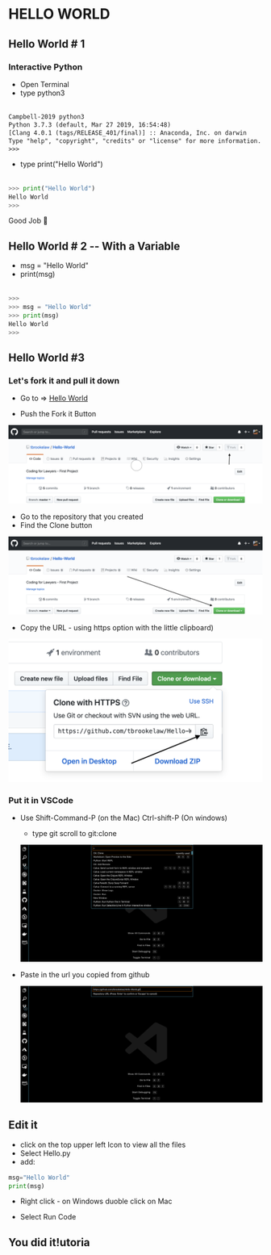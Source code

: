 # HELLO WORLD

## Hello World # 1

### Interactive Python

* Open Terminal
* type  python3

```

Campbell-2019 python3
Python 3.7.3 (default, Mar 27 2019, 16:54:48)
[Clang 4.0.1 (tags/RELEASE_401/final)] :: Anaconda, Inc. on darwin
Type "help", "copyright", "credits" or "license" for more information.
>>>
```

* type print("Hello World")

```python

>>> print("Hello World")
Hello World
>>>
```

Good Job 🎉

## Hello World # 2 -- With a Variable

* msg = "Hello World"
* print(msg)

```python

>>>
>>> msg = "Hello World"
>>> print(msg)
Hello World
>>>
```

 ## Hello World #3 

### Let's fork it and pull it down

 * Go to => [Hello World](https://github.com/tbrookelaw/Hello-World)

 * Push the Fork it Button

 ![alt Fork](fork-it.png)

 * Go to the repository that you created
 * Find the Clone button

 ![Clone it](clone-it.png)

 * Copy the URL - using https option with the little clipboard)

 ![clone](clone.png)

### Put it in VSCode

  * Use Shift-Command-P (on the Mac) Ctrl-shift-P (On windows)
    * type git scroll to git:clone

    ![VSCode clone](VSCode-1.png)

  * Paste in the url you copied from github

    ![VSCode clone 2](VSCode-2.png)

## Edit it

* click on the top upper left Icon to view all the files
* Select Hello.py
* add:

```python
msg="Hello World"
print(msg)
```
* Right click - on Windows duoble click on Mac 

* Select Run Code

## You did it!utoria

